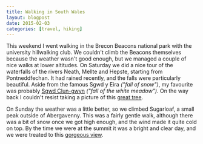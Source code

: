 ```yaml
---
title: Walking in South Wales
layout: blogpost
date: 2015-02-03
categories: [travel, hiking]
---
```


This weekend I went walking in the Brecon Beacons national park with the
university hillwalking club. We couldn't climb the Beacons themselves because
the weather wasn't good enough, but we managed a couple of nice walks at lower
altitudes. On Saturday we did a nice tour of the waterfalls of the rivers
Neath, Mellte and Hepste, starting from Pontneddfechan.
It had rained recently, and the falls were particularly beautiful. Aside from
the famous Sgwd y Eira *("fall of snow")*, my favourite was probably
<a href="/assets/images/2015-02-03/sgwd_clun-gwyn.jpg"
data-lightbox="Sgwd Clun-gwyn" data-title="Sgwd Clun-gwyn">Sgwd Clun-gwyn</a>
*("fall of the white meadow")*. On the way back I couldn't resist taking a
picture of this <a href="/assets/images/2015-02-03/blown_tree.jpg"
data-lightbox="great tree">great tree</a>.

On Sunday the weather was a little better, so we climbed Sugarloaf, a small
peak outside of Abergavenny. This was a fairly gentle walk, although there was
a bit of snow once we got high enough, and the wind made it quite cold on top.
By the time we were at the summit it was a bright and clear day, and we were
treated to this <a href="/assets/images/2015-02-03/sugar_loaf.jpg"
data-lightbox="sugar loaf">gorgeous view</a>.
